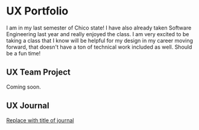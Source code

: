 # UX Portfolio

I am in my last semester of Chico state! I have also already taken Software Engineering last year and really enjoyed the class.
I am very excited to be taking a class that I know will be helpful for my design in my career moving forward, that doesn't have
a ton of technical work included as well. Should be a fun time!

## UX Team Project

Coming soon.

## UX Journal

[Replace with title of journal](j01)
